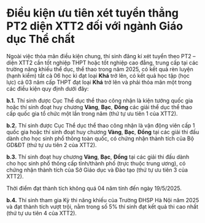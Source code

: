 # Điều kiện ưu tiên xét tuyển thẳng PT2 diện XTT2 đối với ngành Giáo dục Thể chất

Ngoài việc thỏa mãn điều kiện chung, thí sinh đăng kí xét tuyển theo PT2 – diện XTT2 cần tốt nghiệp THPT hoặc tốt nghiệp cao đẳng, trung cấp tại các trường năng khiếu thể dục, thể thao trong năm 2025, có kết quả rèn luyện (hạnh kiểm) tất cả 06 học kì đạt loại **Khá** trở lên, có kết quả học tập (học lực) cả 03 năm cấp THPT đạt loại **Khá** trở lên và phải thỏa mãn một trong các điều kiện quy định dưới đây:

**b.1.** Thí sinh được Cục Thể dục thể thao công nhận là kiện tướng quốc gia hoặc thí sinh đoạt huy chương **Vàng**, **Bạc**, **Đồng** các giải thể dục thể thao cấp quốc gia tổ chức một lần trong năm (thứ tự ưu tiên 1 của XTT2).

**b.2.** Thí sinh được Cục Thể dục thể thao công nhận là vận động viên cấp 1 quốc gia hoặc thí sinh đoạt huy chương **Vàng**, **Bạc**, **Đồng** tại các giải thi đấu dành cho học sinh phổ thông toàn quốc, có chứng nhận thành tích của Bộ GD&ĐT (thứ tự ưu tiên 2 của XTT2).

**b.3.** Thí sinh đoạt huy chương **Vàng**, **Bạc**, **Đồng** tại các giải thi đấu dành cho học sinh phổ thông cấp tỉnh/thành phố (trực thuộc trung ương), có chứng nhận thành tích của Sở Giáo dục và Đào tạo (thứ tự ưu tiên 3 của XTT2).

Thời điểm đạt thành tích không quá 04 năm tính đến ngày 19/5/2025.

**b.4.** Thí sinh tham gia Kỳ thi năng khiếu của Trường ĐHSP Hà Nội năm 2025 và đạt thành tích vượt trội, nằm trong số 5% thí sinh đạt kết quả thi cao nhất (thứ tự ưu tiên 4 của XTT2).